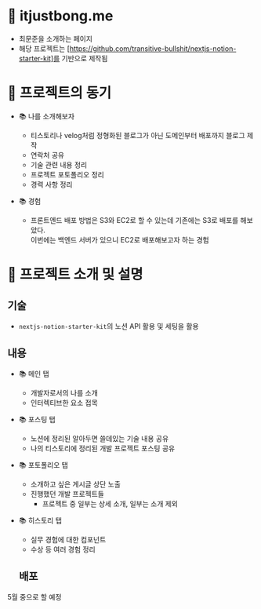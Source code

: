 # 📌 itjustbong.me

- 최문준을 소개하는 페이지
- 해당 프로젝트는 [https://github.com/transitive-bullshit/nextjs-notion-starter-kit]를 기반으로 제작됨

# 📌 프로젝트의 동기

- 📚 나를 소개해보자
  - 티스토리나 velog처럼 정형화된 블로그가 아닌 도메인부터 배포까지 블로그 제작
  - 연락처 공유
  - 기술 관련 내용 정리
  - 프로젝트 포토폴리오 정리
  - 경력 사항 정리

- 📚 경험
  - 프론트엔드 배포 방법은 S3와 EC2로 할 수 있는데 기존에는 S3로 배포를 해보았다.<br/>
  이번에는 백엔드 서버가 있으니 EC2로 배포해보고자 하는 경험

# 📌 프로젝트 소개 및 설명

## 기술

- `nextjs-notion-starter-kit`의 노션 API 활용 및 세팅을 활용

## 내용

- 📚 메인 탭
  - 개발자로서의 나를 소개
  - 인터렉티브한 요소 접목
- 📚 포스팅 탭
  - 노션에 정리된 알아두면 쓸데있는 기술 내용 공유
  - 나의 티스토리에 정리된 개발 프로젝트 포스팅 공유
- 📚 포토폴리오 탭
  - 소개하고 싶은 게시글 상단 노출
  - 진행했던 개발 프로젝트들
    - 프로젝트 중 일부는 상세 소개, 일부는 소개 제외
- 📚 히스토리 탭
  - 실무 경험에 대한 컴포넌트
  - 수상 등 여러 경험 정리
  
  ## 배포
 5월 중으로 할 예정
